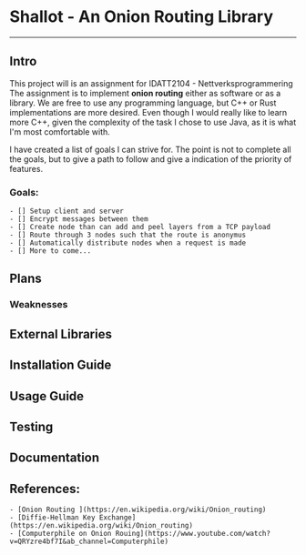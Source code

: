 
# Shallot - An Onion Routing Library

---

## Intro

This project will is an assignment for IDATT2104 - Nettverksprogrammering
The assignment is to implement **onion routing** either as software or as a library. 
We are free to use any programming language, but C++ or Rust implementations are more desired. Even though I would really like to learn more C++, given the complexity of the task I chose to use Java, as it is what I'm most comfortable with.

I have created a list of goals I can strive for. The point is not to complete all the goals, but to give a path to follow and give a indication of the priority of features.


### Goals:
	- [] Setup client and server
	- [] Encrypt messages between them
	- [] Create node than can add and peel layers from a TCP payload
	- [] Route through 3 nodes such that the route is anonymus
	- [] Automatically distribute nodes when a request is made
	- [] More to come...




## Plans

### Weaknesses

## External Libraries

## Installation Guide

## Usage Guide

## Testing

## Documentation
## References:
	- [Onion Routing ](https://en.wikipedia.org/wiki/Onion_routing)
	- [Diffie-Hellman Key Exchange](https://en.wikipedia.org/wiki/Onion_routing)
	- [Computerphile on Onion Rouing](https://www.youtube.com/watch?v=QRYzre4bf7I&ab_channel=Computerphile)
